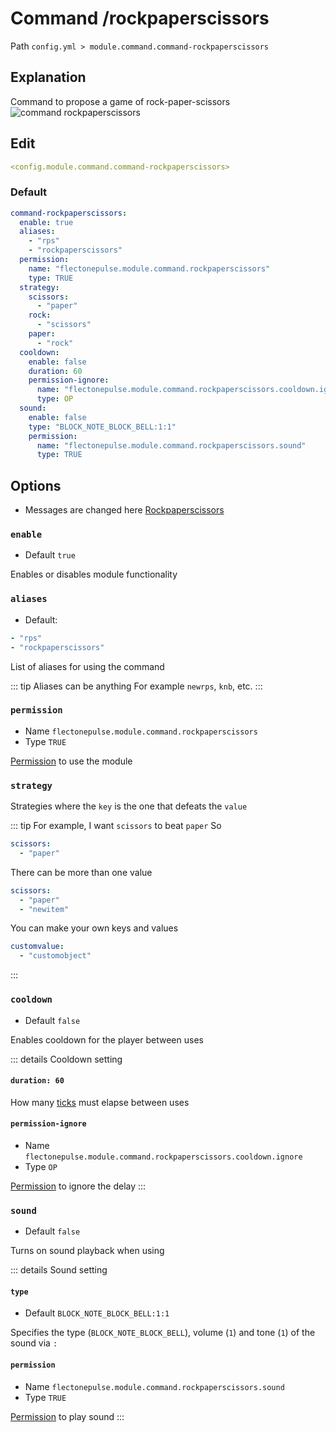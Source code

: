 # Command /rockpaperscissors
Path `config.yml > module.command.command-rockpaperscissors`

## Explanation
Command to propose a game of rock-paper-scissors
![command rockpaperscissors](/commandrockpaperscissors.png)

## Edit
```yaml
<config.module.command.command-rockpaperscissors>
```

### Default
```yaml
command-rockpaperscissors:
  enable: true
  aliases:
    - "rps"
    - "rockpaperscissors"
  permission:
    name: "flectonepulse.module.command.rockpaperscissors"
    type: TRUE
  strategy:
    scissors:
      - "paper"
    rock:
      - "scissors"
    paper:
      - "rock"
  cooldown:
    enable: false
    duration: 60
    permission-ignore:
      name: "flectonepulse.module.command.rockpaperscissors.cooldown.ignore"
      type: OP
  sound:
    enable: false
    type: "BLOCK_NOTE_BLOCK_BELL:1:1"
    permission:
      name: "flectonepulse.module.command.rockpaperscissors.sound"
      type: TRUE
```

## Options

- Messages are changed here [Rockpaperscissors](/en/messages/ru_ru/module/command/command-rockpaperscissors/)

### `enable`
- Default `true`

Enables or disables module functionality

### `aliases`
- Default:
```yaml
- "rps"
- "rockpaperscissors"
```

List of aliases for using the command

::: tip Aliases can be anything
For example `newrps`, `knb`, etc.
:::

### `permission`
- Name `flectonepulse.module.command.rockpaperscissors`
- Type `TRUE`

[Permission](/en/config/module/#explanation) to use the module

### `strategy`

Strategies where the `key` is the one that defeats the `value`

::: tip For example, I want `scissors` to beat `paper`
So
```yaml
scissors:
  - "paper"
```

There can be more than one value
```yaml
scissors:
  - "paper"
  - "newitem"
```

You can make your own keys and values
```yaml
customvalue:
  - "customobject"
```
:::

### `cooldown`
- Default `false`

Enables cooldown for the player between uses

::: details Cooldown setting
#### `duration: 60`

How many [ticks](https://minecraft.wiki/w/Tick) must elapse between uses

#### `permission-ignore`
- Name `flectonepulse.module.command.rockpaperscissors.cooldown.ignore`
- Type `OP`

[Permission](/en/config/module/#explanation) to ignore the delay
:::

### `sound`
- Default `false`

Turns on sound playback when using

::: details Sound setting
#### `type`
- Default `BLOCK_NOTE_BLOCK_BELL:1:1`

Specifies the type (`BLOCK_NOTE_BLOCK_BELL`), volume (`1`) and tone (`1`) of the sound via `:`

#### `permission`
- Name `flectonepulse.module.command.rockpaperscissors.sound`
- Type `TRUE`

[Permission](/en/config/module/#explanation) to play sound
:::